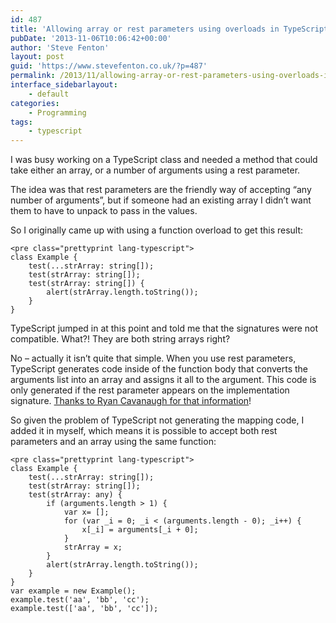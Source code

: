 ```yaml
---
id: 487
title: 'Allowing array or rest parameters using overloads in TypeScript'
pubDate: '2013-11-06T10:06:42+00:00'
author: 'Steve Fenton'
layout: post
guid: 'https://www.stevefenton.co.uk/?p=487'
permalink: /2013/11/allowing-array-or-rest-parameters-using-overloads-in-typescript/
interface_sidebarlayout:
    - default
categories:
    - Programming
tags:
    - typescript
---
```


I was busy working on a TypeScript class and needed a method that could take either an array, or a number of arguments using a rest parameter.

The idea was that rest parameters are the friendly way of accepting “any number of arguments”, but if someone had an existing array I didn’t want them to have to unpack to pass in the values.

So I originally came up with using a function overload to get this result:

```
<pre class="prettyprint lang-typescript">
class Example {
    test(...strArray: string[]);
    test(strArray: string[]);
    test(strArray: string[]) {
        alert(strArray.length.toString());
    }
}
```

TypeScript jumped in at this point and told me that the signatures were not compatible. What?! They are both string arrays right?

No – actually it isn’t quite that simple. When you use rest parameters, TypeScript generates code inside of the function body that converts the arguments list into an array and assigns it all to the argument. This code is only generated if the rest parameter appears on the implementation signature. [Thanks to Ryan Cavanaugh for that information](http://stackoverflow.com/questions/19759851/typescript-overload-signature-not-compatible-with-rest-and-array-overloads/)!

So given the problem of TypeScript not generating the mapping code, I added it in myself, which means it is possible to accept both rest parameters and an array using the same function:

```
<pre class="prettyprint lang-typescript">
class Example {
    test(...strArray: string[]);
    test(strArray: string[]);
    test(strArray: any) {
        if (arguments.length > 1) {
            var x= [];
            for (var _i = 0; _i < (arguments.length - 0); _i++) {
                x[_i] = arguments[_i + 0];
            }
            strArray = x;
        }
        alert(strArray.length.toString());
    }
}
var example = new Example();
example.test('aa', 'bb', 'cc');
example.test(['aa', 'bb', 'cc']);
```